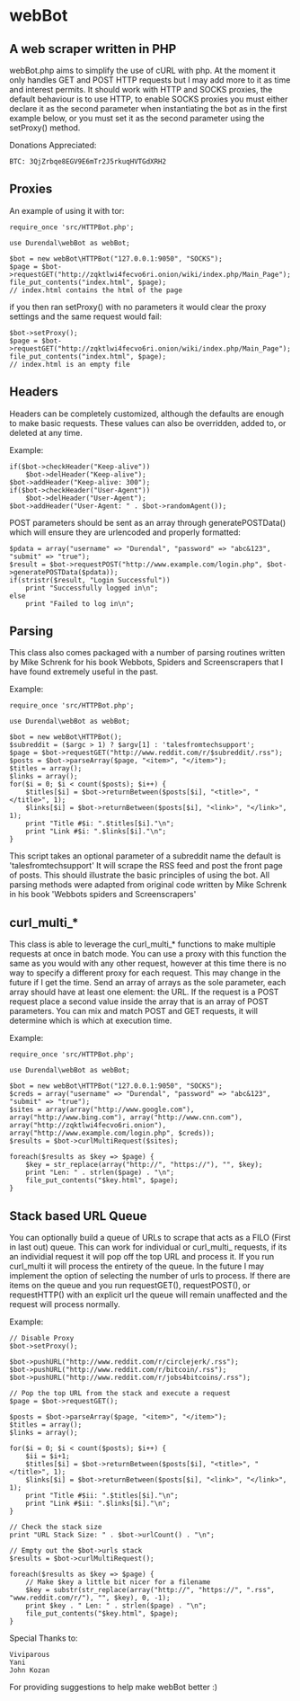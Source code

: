 webBot
======

## A web scraper written in PHP
webBot.php aims to simplify the use of cURL with php. At the moment it only handles GET and POST HTTP requests but I may add more to it as time and interest permits. It should work with HTTP and SOCKS proxies, the default behaviour is to use HTTP, to enable SOCKS proxies you must either declare it as the second parameter when instantiating the bot as in the first example below, or you must set it as the second parameter using the setProxy() method.

Donations Appreciated:

	BTC: 3QjZrbqe8EGV9E6mTr2J5rkuqHVTGdXRH2

## Proxies

An example of using it with tor:

    require_once 'src/HTTPBot.php';

    use Durendal\webBot as webBot;

	$bot = new webBot\HTTPBot("127.0.0.1:9050", "SOCKS");
	$page = $bot->requestGET("http://zqktlwi4fecvo6ri.onion/wiki/index.php/Main_Page");
	file_put_contents("index.html", $page);
	// index.html contains the html of the page

if you then ran setProxy() with no parameters it would clear the proxy settings and the same request would fail:

	$bot->setProxy();
	$page = $bot->requestGET("http://zqktlwi4fecvo6ri.onion/wiki/index.php/Main_Page");
	file_put_contents("index.html", $page);
	// index.html is an empty file


## Headers

Headers can be completely customized, although the defaults are enough to make basic requests. These values can also be overridden, added to, or deleted at any time.

Example:

	if($bot->checkHeader("Keep-alive"))
		$bot->delHeader("Keep-alive");
	$bot->addHeader("Keep-alive: 300");
	if($bot->checkHeader("User-Agent"))
		$bot->delHeader("User-Agent");
	$bot->addHeader("User-Agent: " . $bot->randomAgent());

POST parameters should be sent as an array through generatePOSTData() which will ensure they are urlencoded and properly formatted:

	$pdata = array("username" => "Durendal", "password" => "abc&123", "submit" => "true");
	$result = $bot->requestPOST("http://www.example.com/login.php", $bot->generatePOSTData($pdata));
	if(stristr($result, "Login Successful"))
		print "Successfully logged in\n";
	else
		print "Failed to log in\n";


## Parsing

This class also comes packaged with a number of parsing routines written by Mike Schrenk for his book Webbots, Spiders and Screenscrapers that I have found extremely useful in the past.

Example:

	require_once 'src/HTTPBot.php';

    use Durendal\webBot as webBot;

	$bot = new webBot\HTTPBot();
	$subreddit = ($argc > 1) ? $argv[1] : 'talesfromtechsupport';
	$page = $bot->requestGET("http://www.reddit.com/r/$subreddit/.rss");
	$posts = $bot->parseArray($page, "<item>", "</item>");
	$titles = array();
	$links = array();
	for($i = 0; $i < count($posts); $i++) {
		$titles[$i] = $bot->returnBetween($posts[$i], "<title>", "</title>", 1);
		$links[$i] = $bot->returnBetween($posts[$i], "<link>", "</link>", 1);
		print "Title #$i: ".$titles[$i]."\n";
		print "Link #$i: ".$links[$i]."\n";
	}


This script takes an optional parameter of a subreddit name the default is 'talesfromtechsupport' It will scrape the RSS feed and post the front page of posts. This should illustrate the basic principles of using the bot. All parsing methods were adapted from original code written by Mike Schrenk in his book 'Webbots spiders and Screenscrapers'

## curl_multi_*

This class is able to leverage the curl_multi_* functions to make multiple requests at once in batch mode. You can use a proxy with this function the same as you would with any other request, however at this time there is no way to specify a different proxy for each request. This may change in the future if I get the time. Send an array of arrays as the sole parameter, each array should have at least one element: the URL. If the request is a POST request place a second value inside the array that is an array of POST parameters. You can mix and match POST and GET requests, it will determine which is which at execution time.

Example:

	require_once 'src/HTTPBot.php';

    use Durendal\webBot as webBot;

	$bot = new webBot\HTTPBot("127.0.0.1:9050", "SOCKS");
	$creds = array("username" => "Durendal", "password" => "abc&123", "submit" => "true");
	$sites = array(array("http://www.google.com"), array("http://www.bing.com"), array("http://www.cnn.com"), array("http://zqktlwi4fecvo6ri.onion"), array("http://www.example.com/login.php", $creds));
	$results = $bot->curlMultiRequest($sites);

	foreach($results as $key => $page) {
		$key = str_replace(array("http://", "https://"), "", $key);
		print "Len: " . strlen($page) . "\n";
		file_put_contents("$key.html", $page);
	}

## Stack based URL Queue

You can optionally build a queue of URLs to scrape that acts as a FILO (First in last out) queue. This can work for individual or curl_multi_ requests, if its an individial request it will pop off the top URL and process it. If you run curl_multi it will process the entirety of the queue. In the future I may implement the option of selecting the number of urls to process. If there are items on the queue and you run requestGET(), requestPOST(), or requestHTTP() with an explicit url the queue will remain unaffected and the request will process normally.

Example:

	// Disable Proxy
	$bot->setProxy();

	$bot->pushURL("http://www.reddit.com/r/circlejerk/.rss");
	$bot->pushURL("http://www.reddit.com/r/bitcoin/.rss");
	$bot->pushURL("http://www.reddit.com/r/jobs4bitcoins/.rss");

	// Pop the top URL from the stack and execute a request
	$page = $bot->requestGET();

	$posts = $bot->parseArray($page, "<item>", "</item>");
	$titles = array();
	$links = array();

	for($i = 0; $i < count($posts); $i++) {
		$ii = $i+1;
		$titles[$i] = $bot->returnBetween($posts[$i], "<title>", "</title>", 1);
		$links[$i] = $bot->returnBetween($posts[$i], "<link>", "</link>", 1);
		print "Title #$ii: ".$titles[$i]."\n";
		print "Link #$ii: ".$links[$i]."\n";
	}

	// Check the stack size
	print "URL Stack Size: " . $bot->urlCount() . "\n";

	// Empty out the $bot->urls stack
	$results = $bot->curlMultiRequest();

	foreach($results as $key => $page) {
		// Make $key a little bit nicer for a filename
		$key = substr(str_replace(array("http://", "https://", ".rss", "www.reddit.com/r/"), "", $key), 0, -1);
		print $key . " Len: " . strlen($page) . "\n";
		file_put_contents("$key.html", $page);
	}

Special Thanks to:

	Viviparous
	Yani
	John Kozan

For providing suggestions to help make webBot better :)
